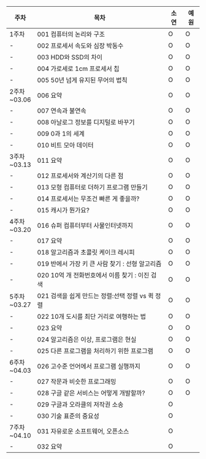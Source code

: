 |주차|목차|소연|예원|
|---|---|---|---|
|1주차|001 컴퓨터의 논리와 구조|O|O|
|-|002 프로세서 속도와 심장 박동수|O|O|
|-|003 HDD와 SSD의 차이|O|O|
|-|004 가로세로 1cm 프로세서 칩|O|O|
|-|005 50년 넘게 유지된 무어의 법칙|O|O|
|2주차<br>~03.06|006 요약|O|O|
|-|007 연속과 불연속|O|O|
|-|008 아날로그 정보를 디지털로 바꾸기|O|O|
|-|009 0과 1의 세계|O|O|
|-|010 비트 모아 데이터|O|O|
|3주차<br>~03.13|011 요약|O|O|
|-|012 프로세서와 계산기의 다른 점|O|O|
|-|013 모형 컴퓨터로 더하기 프로그램 만들기|O|O|
|-|014 프로세서는 무조건 빠른 게 좋을까?|O|O|
|-|015 캐시가 뭔가요?|O|O|
|4주차<br>~03.20|016 슈퍼 컴퓨터부터 사물인터넷까지|O|O|
|-|017 요약|O|O|
|-|018 알고리즘과 초콜릿 케이크 레시피|O|O|
|-|019 반에서 가장 키 큰 사람 찾기 : 선형 알고리즘|O|O|
|-|020 10억 개 전화번호에서 이름 찾기 : 이진 검색|O|O|
|5주차<br>~03.27|021 검색을 쉽게 만드는 정렬:선택 정렬 vs 퀵 정렬|O|O|
|-|022 10개 도시를 최단 거리로 여행하는 법|O|O|
|-|023 요약|O|O|
|-|024 알고리즘은 이상, 프로그램은 현실|O|O|
|-|025 다른 프로그램을 처리하기 위한 프로그램|O|O|
|6주차<br>~04.03|026 고수준 언어에서 프로그램 실행까지|O|O|
|-|027 작문과 비슷한 프로그래밍|O|O|
|-|028 구글 같은 서비스는 어떻게 개발할까?|O|O|
|-|029 구글과 오라클의 저작권 소송|O||
|-|030 기술 표준의 중요성|O||
|7주차<br>~04.10|031 자유로운 소프트웨어, 오픈소스|O||
|-|032 요약|O||
